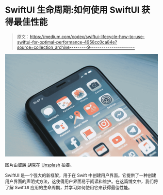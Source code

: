 # SwiftUI 生命周期:如何使用 SwiftUI 获得最佳性能

> 原文：<https://medium.com/codex/swiftui-lifecycle-how-to-use-swiftui-for-optimal-performance-4958cc0ca84e?source=collection_archive---------9----------------------->

![](img/a7b7820d9ebf1930c6d6a61ade916a4a.png)

图片由[威廉·胡克](https://unsplash.com/@williamtm)在 [Unsplash](https://unsplash.com) 拍摄。

SwiftUI 是一个强大的新框架，用于在 Swift 中创建用户界面。它提供了一种创建用户界面的声明式方法，这使得用户界面易于阅读和维护。在这篇博文中，我们将了解 SwiftUI 应用的生命周期，并学习如何使用它来获得最佳性能。